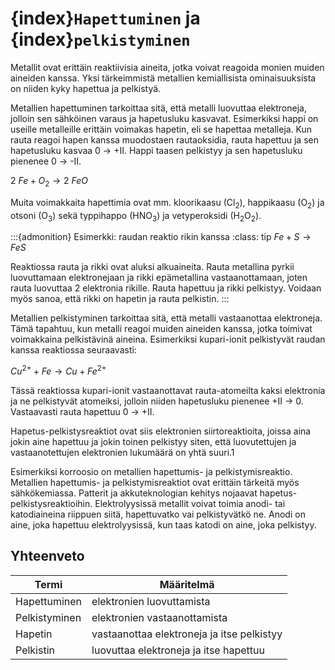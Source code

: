 # {index}`Hapettuminen` ja {index}`pelkistyminen`
Metallit ovat erittäin reaktiivisia aineita, jotka voivat reagoida monien muiden aineiden kanssa. Yksi tärkeimmistä metallien kemiallisista ominaisuuksista on niiden kyky hapettua ja pelkistyä.

Metallien hapettuminen tarkoittaa sitä, että metalli luovuttaa elektroneja, jolloin sen sähköinen varaus ja hapetusluku kasvavat. Esimerkiksi happi on useille metalleille erittäin voimakas hapetin, eli se hapettaa metalleja. Kun rauta reagoi hapen kanssa muodostaen rautaoksidia, rauta hapettuu ja sen hapetusluku kasvaa 0 → +II. Happi taasen pelkistyy ja sen hapetusluku pienenee 0 → -II.

$2 \ Fe + O_2 → 2 \ FeO$

Muita voimakkaita hapettimia ovat mm. kloorikaasu (Cl<sub>2</sub>), happikaasu (O<sub>2</sub>) ja otsoni (O<sub>3</sub>) sekä typpihappo (HNO<sub>3</sub>) ja vetyperoksidi (H<sub>2</sub>O<sub>2</sub>).

:::{admonition} Esimerkki: raudan reaktio rikin kanssa
:class: tip
$Fe + S → FeS$

Reaktiossa rauta ja rikki ovat aluksi alkuaineita. Rauta metallina pyrkii luovuttamaan elektronejaan ja rikki epämetallina vastaanottamaan, joten rauta luovuttaa 2 elektronia rikille. Rauta hapettuu ja rikki pelkistyy. Voidaan myös sanoa, että rikki on hapetin ja rauta pelkistin.
:::

Metallien pelkistyminen tarkoittaa sitä, että metalli vastaanottaa elektroneja. Tämä tapahtuu, kun metalli reagoi muiden aineiden kanssa, jotka toimivat voimakkaina pelkistävinä aineina. Esimerkiksi kupari-ionit pelkistyvät raudan kanssa reaktiossa seuraavasti:

$Cu^{2+} + Fe → Cu + Fe^{2+}$

Tässä reaktiossa kupari-ionit vastaanottavat rauta-atomeilta kaksi elektronia ja ne pelkistyvät atomeiksi, jolloin niiden hapetusluku pienenee +II → 0. Vastaavasti rauta hapettuu 0 → +II.

Hapetus-pelkistysreaktiot ovat siis elektronien siirtoreaktioita, joissa aina jokin aine hapettuu ja jokin toinen pelkistyy siten, että luovutettujen ja vastaanotettujen elektronien lukumäärä on yhtä suuri.1

Esimerkiksi korroosio on metallien hapettumis- ja pelkistymisreaktio. Metallien hapettumis- ja pelkistymisreaktiot ovat erittäin tärkeitä myös sähkökemiassa. Patterit ja akkuteknologian kehitys nojaavat hapetus-pelkistysreaktioihin. Elektrolyysissä metallit voivat toimia anodi- tai katodiaineina riippuen siitä, hapettuvatko vai pelkistyvätkö ne. Anodi on aine, joka hapettuu elektrolyysissä, kun taas katodi on aine, joka pelkistyy.

## Yhteenveto

| Termi | Määritelmä |
| ------------ | ------------------------- |
| Hapettuminen | elektronien luovuttamista |
| Pelkistyminen | elektronien vastaanottamista |
| Hapetin | vastaanottaa elektroneja ja itse pelkistyy |
| Pelkistin | luovuttaa elektroneja ja itse hapettuu |